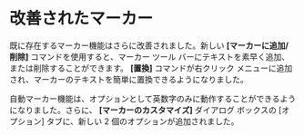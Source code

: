 # 改善されたマーカー

既に存在するマーカー機能はさらに改善されました。新しい **\[マーカーに追加/削除\]** コマンドを使用すると、マーカー ツール
バーにテキストを素早く追加、または削除することができます。 **\[置換\]** コマンドが右クリック
メニューに追加され、マーカーのテキストを簡単に置換できるようになりました。

自動マーカー機能は、オプションとして英数字のみに動作することができるようになりました。さらに、 **\[マーカーのカスタマイズ\]**
ダイアログ ボックスの \[オプション\] タブに、新しい 2 個のオプションが追加されました。